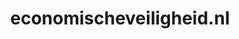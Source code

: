 ---
layout: post
title:  "economischeveiligheid.nl"
internal_url:  "/dutchgov/economischeveiligheid.nl.html"
subdomains_count: 4
all_subdomains_count: 4
urls_count: 4
ssl_rank: 100
http_rank: 70
url_link: /data/economischeveiligheid.nl/urls.txt
all_subdomains_link: /data/economischeveiligheid.nl/all_subdomains.txt
subdomains_link: /data/economischeveiligheid.nl/subdomains.txt
categories: dutchgov
---